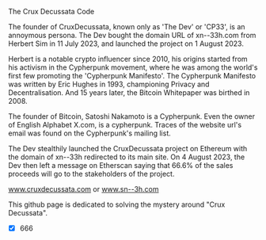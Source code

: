 The Crux Decussata Code

The founder of CruxDecussata, known only as 'The Dev' or 'CP33', is an annoymous persona. The Dev bought the domain URL of xn--33h.com from Herbert Sim in 11 July 2023, and launched the project on 1 August 2023.

Herbert is a notable crypto influencer since 2010, his origins started from his activism in the Cypherpunk movement, where he was among the world's first few promoting the 'Cypherpunk Manifesto'. The Cypherpunk Manifesto was written by Eric Hughes in 1993, championing Privacy and Decentralisation. And 15 years later, the Bitcoin Whitepaper was birthed in 2008.

The founder of Bitcoin, Satoshi Nakamoto is a Cypherpunk. Even the owner of English Alphabet X.com, is a cypherpunk. Traces of the website url's email was found on the Cypherpunk's mailing list.

The Dev stealthily launched the CruxDecussata project on Ethereum with the domain of xn--33h redirected to its main site. On 4 August 2023, the Dev then left a message on Etherscan saying that 66.6% of the sales proceeds will go to the stakeholders of the project.

www.cruxdecussata.com or www.sn--3h.com

This github page is dedicated to solving the mystery around "Crux Decussata".

- [x] 666
